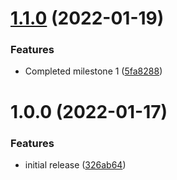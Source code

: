 # [1.1.0](https://github.com/augustinesaidimu/alcides/compare/v1.0.0...v1.1.0) (2022-01-19)


### Features

* Completed milestone 1 ([5fa8288](https://github.com/augustinesaidimu/alcides/commit/5fa8288724789965d3759de3e0af751a21186470))

# 1.0.0 (2022-01-17)


### Features

* initial release ([326ab64](https://github.com/augustinesaidimu/alcides/commit/326ab64ab8e58c2d001d9fdbf4eb23f20eed3812))
